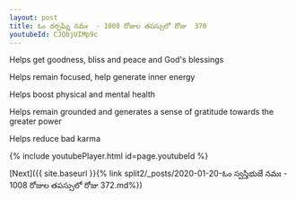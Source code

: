 ```yaml
---
layout: post
title: ఓం దర్పఘ్నే నమః  - 1008 రోజుల తపస్సులో రోజు  370
youtubeId: CJQbjUIMp9c
---
```

 
 
Helps get goodness, bliss and peace and God's blessings
 
Helps remain focused, help generate inner energy 
 
Helps boost physical and mental health 
 
Helps remain grounded and generates a sense of gratitude towards the greater power 
 
Helps reduce bad karma
 
 
 
 


{% include youtubePlayer.html id=page.youtubeId %}
 
[Next]({{ site.baseurl }}{% link  split2/_posts/2020-01-20-ఓం స్వస్తిభుజే నమః  - 1008 రోజుల తపస్సులో రోజు  372.md%})
 

